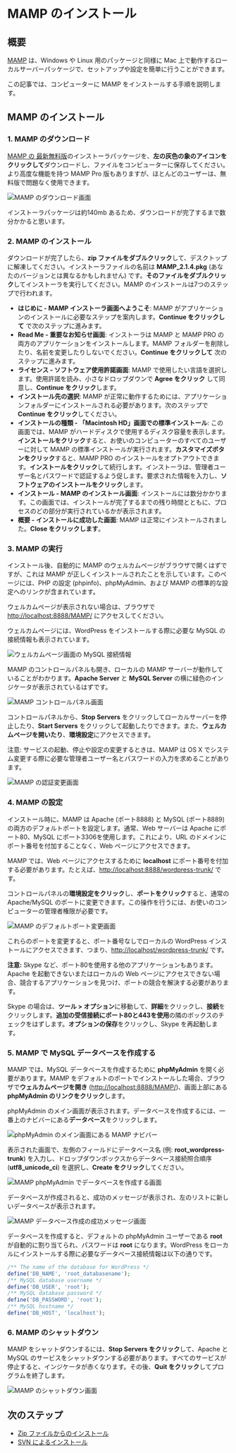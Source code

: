 <!--
# Installing MAMP
-->

# MAMP のインストール

<!--
## Overview
-->

## 概要

<!--
[MAMP](http://www.mamp.info/en/index.html) is a local server package which runs on a Mac, similar to packages for Windows and Linux, and is easy to set up and configure.
-->

[MAMP](http://www.mamp.info/en/index.html) は、Windows や Linux 用のパッケージと同様に Mac 上で動作するローカルサーバーパッケージで、セットアップや設定を簡単に行うことができます。

<!--
This article will walk you through the steps to install MAMP on your computer.
-->

この記事では、コンピューターに MAMP をインストールする手順を説明します。

<!--
## Installing MAMP
-->

## MAMP のインストール

<!--
### 1\. Downloading MAMP
-->

### 1\. MAMP のダウンロード

<!--
Download the installer package for the [latest free version of MAMP](http://www.mamp.info/en/) by **clicking on the gray elephant icon on the left**, and save the file to your computer. There is also a MAMP Pro version available which has more advanced options, but most users will find the free version works fine for their needs.
-->

[MAMP の 最新無料版](http://www.mamp.info/en/)のインストーラパッケージを、**左の灰色の象のアイコンをクリックして**ダウンロードし、ファイルをコンピューターに保存してください。より高度な機能を持つ MAMP Pro 版もありますが、ほとんどのユーザーは、無料版で問題なく使用できます。

<!--
![Download MAMP Screen](https://make.wordpress.org/core/files/2013/06/download-mamp.png)
-->

![MAMP のダウンロード画面](https://make.wordpress.org/core/files/2013/06/download-mamp.png)

<!--
The installer package is around 140mb, so it will take a few minutes for the download to complete.
-->

インストーラパッケージは約140mb あるため、ダウンロードが完了するまで数分かかると思います。

<!--
### 2\. Installing MAMP
-->

### 2\. MAMP のインストール

<!--
Once the download is complete, **double-click the zip file** and extract the contents to your desktop. You will see an installer file called **MAMP\_2.1.4.pkg** (your version may be different) – **double-click that file** to run the installer. There are 7 steps in the MAMP install process:
-->

ダウンロードが完了したら、**zip ファイルをダブルクリック**して、デスクトップに解凍してください。インストーラファイルの名前は **MAMP_2.1.4.pkg** (あなたのバージョンとは異なるかもしれません) です。**そのファイルをダブルクリック**してインストーラを実行してください。MAMP のインストールは7つのステップで行われます。

<!--
*   **Introduction – Welcome to the MAMP Installer Screen**: MAMP will guide you through the steps necessary to install the application. **Click Continue** to go to the next step.
*   **Read Me – Important Information Screen**: The installer will install both the MAMP and MAMP PRO applications. Do not remove or rename the MAMP folder. **Click Continue** for the next step.
*   **License – Software License Agreement Screen**: Select the language you wish to use with MAMP. Read the license agreement, **click Agree** in the small dropdown to accept the agreement, then **click Continue**.
*   **Destination Select**: MAMP must be installed in the Applications folder to work properly. **Click Continue** for the next step.
*   **Installation Type – Standard Install on “Macintosh HD” Screen**: This screen tells you how much disk space MAMP will use on your hard drive. **Click Install** to perform a standard installation of MAMP for all users of your computer. You can **click the Customize** button, which will allow you to opt out of installing MAMP PRO. **Click Install** to continue. The installer will prompt you to authenticate with your admin username and password. Enter the information requested, then **click Install Software**.
*   **Installation – Installing MAMP Screen**: The installation process takes several minutes. The screen will show you what part of the process is occurring, along with the estimated time remaining until installation is complete.
*   **Summary – Success Screen**: MAMP has been installed successfully. **Click Close**.
-->

* **はじめに - MAMP インストーラ画面へようこそ**: MAMP がアプリケーションのインストールに必要なステップを案内します。**Continue をクリックして** で次のステップに進みます。
* **Read Me - 重要なお知らせ画面**: インストーラは MAMP と MAMP PRO の両方のアプリケーションをインストールします。MAMP フォルダーを削除したり、名前を変更したりしないでください。**Continue をクリックして** 次のステップに進みます。
* **ライセンス - ソフトウェア使用許諾画面**: MAMP で使用したい言語を選択します。使用許諾を読み、小さなドロップダウンで **Agree をクリック** して同意し、**Continue をクリック**します。
* **インストール先の選択**: MAMP が正常に動作するためには、アプリケーションフォルダーにインストールされる必要があります。次のステップで **Continue をクリック**してください。
* **インストールの種類 - 「Macintosh HD」画面での標準インストール**: この画面では、MAMP がハードディスクで使用するディスク容量を表示します。**インストールをクリック**すると、お使いのコンピューターのすべてのユーザーに対して MAMP の標準インストールが実行されます。**カスタマイズボタンをクリック**すると、MAMP PRO のインストールをオプトアウトできます。**インストールをクリック**して続行します。インストーラは、管理者ユーザー名とパスワードで認証するよう促します。要求された情報を入力し、**ソフトウェアのインストールをクリック**します。
* **インストール - MAMP のインストール画面**: インストールには数分かかります。この画面では、インストールが完了するまでの残り時間とともに、プロセスのどの部分が実行されているかが表示されます。
* **概要 - インストールに成功した画面**: MAMP は正常にインストールされました。**Close をクリックします**。

<!--
### 3\. Starting MAMP
-->

### 3\. MAMP の実行

<!--
The MAMP Welcome page should automatically open in your browser after installation, which indicates that MAMP has been installed correctly. This page contains links to your PHP configuration (phpinfo), phpMyAdmin, as well as the standard MAMP configurations.
-->

インストール後、自動的に MAMP のウェルカムページがブラウザで開くはずですが、これは MAMP が正しくインストールされたことを示しています。このページには、PHP の設定 (phpinfo)、phpMyAdmin、および MAMP の標準的な設定へのリンクが含まれています。

<!--
If you don’t see the Welcome page, go to [http://localhost:8888/MAMP/](http://localhost:8888/MAMP/) in your browser.
-->

ウェルカムページが表示されない場合は、ブラウザで [http://localhost:8888/MAMP/](http://localhost:8888/MAMP/) にアクセスしてください。

<!--
The Welcome page also shows you the MySQL connection information you will need when you install WordPress:
-->

ウェルカムページには、WordPress をインストールする際に必要な MySQL の接続情報も表示されています。

<!--
![MySQL Connection Information on Welcome Page Screen](https://make.wordpress.org/core/files/2013/02/mamp6.png)
-->

![ウェルカムページ画面の MySQL 接続情報](https://make.wordpress.org/core/files/2013/02/mamp6.png)

<!--
The MAMP control panel also opens, which shows that your local MAMP server is working. You should see green indicators next to **Apache Server** and **MySQL Server**:
-->

MAMP のコントロールパネルも開き、ローカルの MAMP サーバーが動作していることがわかります。**Apache Server** と **MySQL Server** の横に緑色のインジケータが表示されているはずです。

<!--
![MAMP Control Panel Screen](https://make.wordpress.org/core/files/2013/06/mamp-control-panel.png)
-->

![MAMP コントロールパネル画面](https://make.wordpress.org/core/files/2013/06/mamp-control-panel.png)

<!--
From the control panel, you can stop your local servers by clicking **Stop Servers**, or start them by clicking **Start Servers**. You can also **open the Welcome page**, and access **Preferences**.
-->

コントロールパネルから、**Stop Servers** をクリックしてローカルサーバーを停止したり、**Start Servers** をクリックして起動したりできます。また、**ウェルカムページを開いたり**、**環境設定**にアクセスできます。

<!--
Note: When starting and stopping services or changing the configuration, MAMP may ask you for your admin username and password, which is required to make system changes in OS X.
-->

注意: サービスの起動、停止や設定の変更するときは、MAMP は OS X でシステム変更する際に必要な管理者ユーザー名とパスワードの入力を求めることがあります。

<!--
![MAMP Change Authentication Screen](https://make.wordpress.org/core/files/2013/06/mamp-change-authentication.png)
-->

![MAMP の認証変更画面](https://make.wordpress.org/core/files/2013/06/mamp-change-authentication.png)

<!--
### 4\. Configuring MAMP
-->

### 4\. MAMP の設定

<!--
During installation, MAMP sets the default ports for both Apache (port 8888) and MySQL (port 8889). Normally, web servers use port 80 for Apache, and port 3306 for MySQL. This allows access to web pages without having to append a port number to the domain in the URL.
-->

インストール時に、MAMP は Apache (ポート8888) と MySQL (ポート8889) の両方のデフォルトポートを設定します。通常、Web サーバーは Apache にポート80、MySQL にポート3306を使用します。これにより、URL のドメインにポート番号を付加することなく、Web ページにアクセスできます。

<!--
In MAMP, you have to append the port number to **localhost** in order to access web pages, i.e. [http://localhost:8888/wordpress-trunk/](http://localhost:8888/wordpress-trunk/).
-->

MAMP では、Web ページにアクセスするために **localhost** にポート番号を付加する必要があります。たとえば、[http://localhost:8888/wordpress-trunk/](http://localhost:8888/wordpress-trunk/) です。

<!--
You can change the ports to the normal Apache/MySQL ports by **clicking Preferences** in the control panel, then **clicking Ports**. You must have administrator privileges for your computer to do this.
-->

コントロールパネルの**環境設定をクリック**し、**ポートをクリック**すると、通常の Apache/MySQL のポートに変更できます。この操作を行うには、お使いのコンピューターの管理者権限が必要です。

<!--
![MAMP Change Default Ports Screen](https://make.wordpress.org/core/files/2013/06/mamp-change-ports.png)
-->

![MAMP のデフォルトポート変更画面](https://make.wordpress.org/core/files/2013/06/mamp-change-ports.png)

<!--
Changing those ports would allow you to access your local WordPress install without the port number, i.e. [http://localhost/wordpress-trunk/](http://localhost/wordpress-trunk/).
-->

これらのポートを変更すると、ポート番号なしでローカルの WordPress インストールにアクセスできます、つまり、[http://localhost/wordpress-trunk/](http://localhost/wordpress-trunk/) です。

<!--
**Caution:** There are other applications that use port 80, such as Skype. If you find you are unable to start Apache or access your local web pages, then you’ll need to find the conflicting application, and try to resolve the port conflict.
-->

**注意:** Skype など、ポート80を使用する他のアプリケーションもあります。Apache を起動できないまたはローカルの Web ページにアクセスできない場合、競合するアプリケーションを見つけ、ポートの競合を解決する必要があります。

<!--
For Skype, go to **Tools > Options**, click on **Advanced**, and then **Connections**. Uncheck the box next to **Use port 80 and 443 as alternatives for incoming connections**. Click **Save Options**, then restart Skype.
-->

Skype の場合は、**ツール > オプション**に移動して、**詳細**をクリックし、**接続**をクリックします。**追加の受信接続にポート80と443を使用**の隣のボックスのチェックをはずします。**オプションの保存**をクリックし、Skype を再起動します。

<!--
### 5\. Creating a MySQL Database With MAMP
-->

### 5\. MAMP で MySQL データベースを作成する

<!--
In MAMP, you need to **open phpMyAdmin** to create a MySQL database. If you have installed MAMP with the default ports, **open the Welcome page** in your browser ([http://localhost:8888/MAMP/](http://localhost:8888/MAMP/)), then **click the phpMyAdmin link** at the top of the screen.
-->

MAMP では、MySQL データベースを作成するために **phpMyAdmin** を開く必要があります。MAMP をデフォルトのポートでインストールした場合、ブラウザで**ウェルカムページを開き** ([http://localhost:8888/MAMP/](http://localhost:8888/MAMP/))、画面上部にある **phpMyAdmin のリンクをクリック**します。

<!--
The main phpMyAdmin screen will appear. To create a database, click **Databases** in the top navbar.
-->

phpMyAdmin のメイン画面が表示されます。データベースを作成するには、一番上のナビバーにある**データベース**をクリックします。

<!--
![MAMP Navbar On phpMyAdmin Main Screen](https://make.wordpress.org/core/files/2013/06/database-create-phpmyadmin-navbar.png)
-->

![phpMyAdmin のメイン画面にある MAMP ナビバー](https://make.wordpress.org/core/files/2013/06/database-create-phpmyadmin-navbar.png)

<!--
On the screen that appears, you need to enter the database name (for example, **root\_wordpress-trunk**) in the left field, choose your database connection collation from the dropdown box (**utf8\_unicode\_ci**), then **click Create**.
-->

表示された画面で、左側のフィールドにデータベース名 (例: **root\_wordpress-trunk**) を入力し、ドロップダウンボックスからデータベース接続照合順序 (**utf8\_unicode\_ci**) を選択し、**Create をクリック**してください。

<!--
![MAMP Create Database In phpMyAdmin Screen](https://make.wordpress.org/core/files/2013/06/database-create-name-collation.png)
-->

![MAMP phpMyAdmin でデータベースを作成する画面](https://make.wordpress.org/core/files/2013/06/database-create-name-collation.png)

<!--
You will see a success message once the database has been created, and your new database will appear in the list on the left.
-->

データベースが作成されると、成功のメッセージが表示され、左のリストに新しいデータベースが表示されます。

<!--
![MAMP Database Creation Success Message Screen](https://make.wordpress.org/core/files/2013/06/database-create-success-message.png)
-->

![MAMP データベース作成の成功メッセージ画面](https://make.wordpress.org/core/files/2013/06/database-create-success-message.png)

<!--
The default phpMyAdmin user, **root**, is automatically assigned to the database upon creation, and has a password of **root**. The database connection info you will need to use when installing WordPress locally is:
-->

データベースを作成すると、デフォルトの phpMyAdmin ユーザーである **root** が自動的に割り当てられ、パスワードは **root** になります。WordPress をローカルにインストールする際に必要なデータベース接続情報は以下の通りです。

<!--
```php
/** The name of the database for WordPress */
define('DB_NAME', 'root_databasename');</p>
<p>/** MySQL database username */
define('DB_USER', 'root');</p>
<p>/** MySQL database password */
define('DB_PASSWORD', 'root');</p>
<p>/** MySQL hostname */
define('DB_HOST', 'localhost');
```
-->

<!--
```php
/** The name of the database for WordPress */
define('DB_NAME', 'root_databasename');</p>
<p>/** MySQL database username */
define('DB_USER', 'root');</p>
<p>/** MySQL database password */
define('DB_PASSWORD', 'root');</p>
<p>/** MySQL hostname */
define('DB_HOST', 'localhost');
```
-->

```php
/** The name of the database for WordPress */
define('DB_NAME', 'root_databasename');
/** MySQL database username */
define('DB_USER', 'root');
/** MySQL database password */
define('DB_PASSWORD', 'root');
/** MySQL hostname */
define('DB_HOST', 'localhost');
```

<!--
### 6\. Shutting Down MAMP
-->

### 6\. MAMP のシャットダウン

<!--
To shut down MAMP, you will need to **click Stop Servers** to shut down the Apache and MySQL services. The indicators will turn red once all services have been shut down. You will then **click Quit** to close the program.
-->

MAMP をシャットダウンするには、**Stop Servers をクリック**して、Apache と MySQL のサービスをシャットダウンする必要があります。すべてのサービスが停止すると、インジケータが赤くなります。その後、**Quit をクリック**してプログラムを終了します。

<!--
![MAMP Shutdown Screen](https://make.wordpress.org/core/files/2013/06/mamp-shutdown.png)
-->

![MAMP のシャットダウン画面](https://make.wordpress.org/core/files/2013/06/mamp-shutdown.png)

<!--
## Next Steps
-->

## 次のステップ

<!--
*   [Installing WordPress From A Zip File](https://make.wordpress.org/core/handbook/tutorials/installing-wordpress-locally/from-zip/)
*   [Installing WordPress Via SVN](https://make.wordpress.org/core/handbook/tutorials/installing-wordpress-locally/from-svn/)
-->

*   [Zip ファイルからのインストール](https://ja.wordpress.org/team/handbook/core/tutorials/installing-wordpress-locally/from-zip/)
*   [SVN によるインストール](https://ja.wordpress.org/team/handbook/core/tutorials/installing-wordpress-locally/from-svn/)
